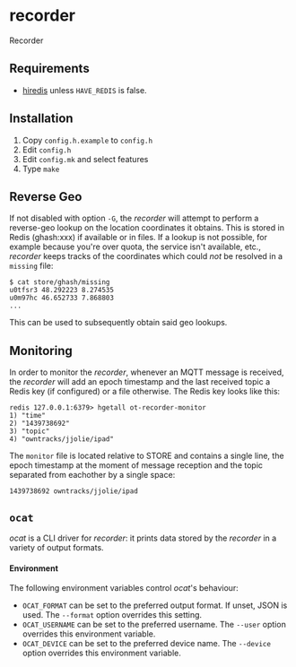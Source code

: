 # recorder
Recorder

## Requirements

* [hiredis](https://github.com/redis/hiredis) unless `HAVE_REDIS` is false.

## Installation

1. Copy `config.h.example` to `config.h`
1. Edit `config.h`
2. Edit `config.mk` and select features
2. Type `make`

## Reverse Geo

If not disabled with option `-G`, the _recorder_ will attempt to perform a reverse-geo lookup on the location coordinates it obtains. This is stored in Redis (ghash:xxx) if available or in files. If a lookup is not possible, for example because you're over quota, the service isn't available, etc., _recorder_ keeps tracks of the coordinates which could *not* be resolved in a `missing` file:

```
$ cat store/ghash/missing
u0tfsr3 48.292223 8.274535
u0m97hc 46.652733 7.868803
...
```

This can be used to subsequently obtain said geo lookups.


## Monitoring

In order to monitor the _recorder_, whenever an MQTT message is received, the _recorder_ will add an epoch timestamp and the last received topic a Redis key (if configured) or a file otherwise. The Redis key looks like this:

```
redis 127.0.0.1:6379> hgetall ot-recorder-monitor
1) "time"
2) "1439738692"
3) "topic"
4) "owntracks/jjolie/ipad"
```

The `monitor` file is located relative to STORE and contains a single line, the epoch timestamp at the moment of message reception and the topic separated from eachother by a single space:

```
1439738692 owntracks/jjolie/ipad
```

## `ocat`

_ocat_ is a CLI driver for _recorder_: it prints data stored by the _recorder_ in a variety of output formats.

#### Environment

The following environment variables control _ocat_'s behaviour:

* `OCAT_FORMAT` can be set to the preferred output format. If unset, JSON is used. The `--format` option overrides this setting.
* `OCAT_USERNAME` can be set to the preferred username. The `--user` option overrides this environment variable.
* `OCAT_DEVICE` can be set to the preferred device name. The `--device` option overrides this environment variable.

